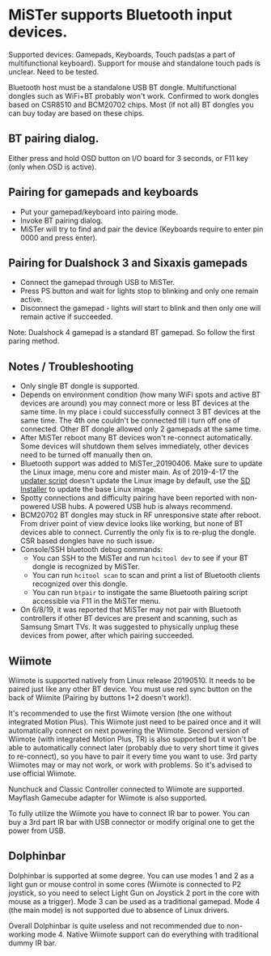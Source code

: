 # MiSTer supports Bluetooth input devices.

Supported devices: Gamepads, Keyboards, Touch pads(as a part of multifunctional keyboard). Support for mouse and standalone touch pads is unclear. Need to be tested.

Bluetooth host must be a standalone USB BT dongle. Multifunctional dongles such as WiFi+BT probably won't work. Confirmed to work dongles based on CSR8510 and BCM20702 chips. Most (if not all) BT dongles you can buy today are based on these chips.

## BT pairing dialog.
Either press and hold OSD button on I/O board for 3 seconds, or F11 key (only when OSD is active).

## Pairing for gamepads and keyboards
* Put your gamepad/keyboard into pairing mode.
* Invoke BT pairing dialog.
* MiSTer will try to find and pair the device (Keyboards require to enter pin 0000 and press enter).

## Pairing for Dualshock 3 and Sixaxis gamepads
* Connect the gamepad through USB to MiSTer.
* Press PS button and wait for lights stop to blinking and only one remain active.
* Disconnect the gamepad - lights will start to blink and then only one will remain active if succeeded.

Note: Dualshock 4 gamepad is a standard BT gamepad. So follow the first paring method.

## Notes / Troubleshooting
- Only single BT dongle is supported.
- Depends on environment condition (how many WiFi spots and active BT devices are around) you may connect more or less BT devices at the same time. In my place i could successfully connect 3 BT devices at the same time. The 4th one couldn't be connected till i turn off one of connected. Other BT dongle allowed only 2 gamepads at the same time.
- After MiSTer reboot many BT devices won't re-connect automatically. Some devices will shutdown them selves immediately, other devices need to be turned off manually then on.
- Bluetooth support was added to MiSTer_20190406. Make sure to update the Linux image, menu core and mister main. As of 2019-4-17 the [updater script](https://github.com/MiSTer-devel/Updater_script_MiSTer) doesn't update the Linux image by default, use the [SD Installer](https://github.com/MiSTer-devel/SD-Installer-Win64_MiSTer) to update the base Linux image.
- Spotty connections and difficulty pairing have been reported with non-powered USB hubs. A powered USB hub is always recommend.
- BCM20702 BT dongles may stuck in RF unresponsive state after reboot. From driver point of view device looks like working, but none of BT devices able to connect. Currently the only fix is to re-plug the dongle. CSR based dongles have no such issue.
- Console/SSH bluetooth debug commands:
    - You can SSH to the MiSTer and run `hcitool dev` to see if your BT dongle is recognized by MiSTer.
    - You can run `hcitool scan` to scan and print a list of Bluetooth clients recognized over this dongle.
    - You can run `btpair` to instigate the same Bluetooth pairing script accessible via F11 in the MiSTer menu.
- On 6/8/19, it was reported that MiSTer may not pair with Bluetooth controllers if other BT devices are present and scanning, such as Samsung Smart TVs. It was suggested to physically unplug these devices from power, after which pairing succeeded.

## Wiimote
Wiimote is supported natively from Linux release 20190510. It needs to be paired just like any other BT device. You must use red sync button on the back of Wiimite (Pairing by buttons 1+2 doesn't work!). 

It's recommended to use the first Wiimote version (the one without integrated Motion Plus). This Wiimote just need to be paired once and it will automatically connect on next powering the Wiimote. Second version of Wiimote (with integrated Motion Plus, TR) is also supported but it won't be able to automatically connect later (probably due to very short time it gives to re-connect), so you have to pair it every time you want to use. 3rd party Wiimotes may or may not work, or work with problems. So it's advised to use official Wiimote.

Nunchuck and Classic Controller connected to Wiimote are supported. Mayflash Gamecube adapter for Wiimote is also supported.

To fully utilize the Wiimote you have to connect IR bar to power. You can buy a 3rd part IR bar with USB connector or modify original one to get the power from USB.

## Dolphinbar
Dolphinbar is supported at some degree. You can use modes 1 and 2 as a light gun or mouse control in some cores (Wiimote is connected to P2 joystick, so you need to select Light Gun on Joystick 2 port in the core with mouse as a trigger).  Mode 3 can be used as a traditional gamepad. Mode 4 (the main mode) is not supported due to absence of Linux drivers.

Overall Dolphinbar is quite useless and not recommended due to non-working mode 4. Native Wiimote support can do everything with traditional dummy IR bar.